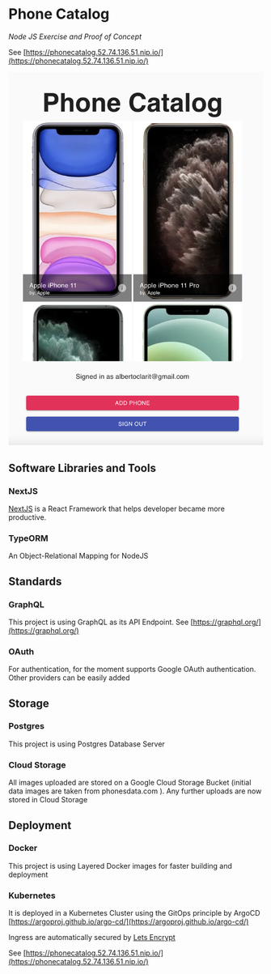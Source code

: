 # Phone Catalog  
*Node JS Exercise and Proof of Concept*

See [https://phonecatalog.52.74.136.51.nip.io/](https://phonecatalog.52.74.136.51.nip.io/)

![Phone Catalog!](screenshot.png?raw=true "Phone Catalog")

## Software Libraries and Tools
### NextJS 
[NextJS](https://nextjs.org/) is a React Framework that helps developer became more  productive. 
### TypeORM
An Object-Relational Mapping for NodeJS
## Standards
 ### GraphQL
 This project is using GraphQL as its API Endpoint. See [https://graphql.org/](https://graphql.org/)
 ### OAuth
 For authentication, for the moment supports Google OAuth authentication. Other providers can be easily added

## Storage
### Postgres
This project is using Postgres Database Server

### Cloud Storage 
All images uploaded are stored on a Google Cloud Storage Bucket 
(initial data images are taken from phonesdata.com ). 
Any further uploads are now stored in Cloud Storage

## Deployment

### Docker
This project is using Layered Docker images for faster building and deployment

### Kubernetes
It is deployed in a Kubernetes Cluster using the GitOps principle by ArgoCD [https://argoproj.github.io/argo-cd/](https://argoproj.github.io/argo-cd/)

Ingress are automatically secured by
[Lets Encrypt](https://letsencrypt.org/)


See [https://phonecatalog.52.74.136.51.nip.io/](https://phonecatalog.52.74.136.51.nip.io/)

